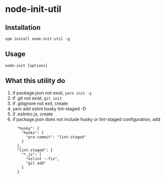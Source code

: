 # node-init-util

## Installation
```
npm install node-init-util -g
```

## Usage
```
node-init [options]
```

## What this utility do
1. if package.json not exist, `yarn init -y`
2. if .git not exist, `git init`
3. if .gitignore not exit, create
4. yarn add eslint husky lint-staged -D
5. if .eslintrc.js, create
6. if package.json does not include husky or lint-staged configuration, add
	```
	  "husky": {
		"hooks": {
		  "pre-commit": "lint-staged"
		}
	  },
	  "lint-staged": {
		"*.js": [
		  "eslint --fix",
		  "git add"
		]
	  }

	```

